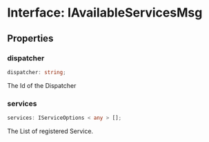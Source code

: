 # Interface: IAvailableServicesMsg

## Properties

### dispatcher

```ts
dispatcher: string;
```

The Id of the Dispatcher

### services

```ts
services: IServiceOptions < any > [];
```

The List of registered Service.
